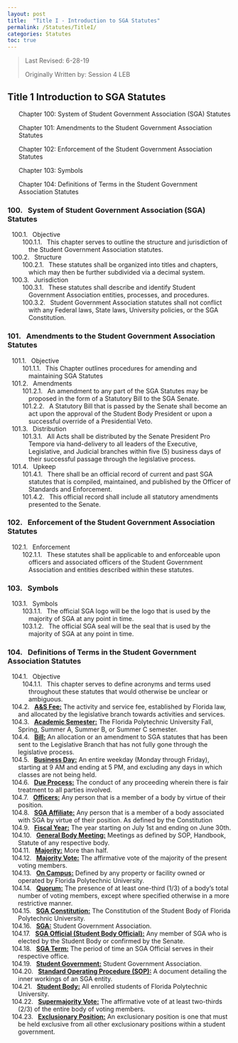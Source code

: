 ```yaml
---
layout: post
title:  "Title I - Introduction to SGA Statutes"
permalink: /Statutes/TitleI/
categories: Statutes
toc: true
---
```


> Last Revised: 6-28-19
>
> Originally Written by: Session 4 LEB

## Title 1 Introduction to SGA Statutes

<p style="margin-left:5%">Chapter 100: System of Student Government Association (SGA) Statutes</p>
<p style="margin-left:5%">Chapter 101: Amendments to the Student Government Association Statutes</p>
<p style="margin-left:5%">Chapter 102: Enforcement of the Student Government Association Statutes</p>
<p style="margin-left:5%">Chapter 103: Symbols</p>
<p style="margin-left:5%">Chapter 104: Definitions of Terms in the Student Government Association Statutes</p>

<style>
	#legal-list { 
		counter-reset: section 100; 
		counter-increment: section -1;
	}
	#legal-list h3:before { 
		content: counter(section) ". ";
		counter-increment: section;
		margin: 0 0.5em 0 0;
	}
	#legal-list ol {
		counter-reset: clause;
		list-style: none outside none;
		text-indent: -1em;
	}
	#legal-list ol li { counter-increment: clause; }
	#legal-list ol li:before {
		content: counter(section) "." counters(clause, ".") ". ";
		margin: 0 0.5em 0 0;
	}
</style>

<html>
  <body id="legal-list">
    <h3>System of Student Government Association (SGA) Statutes</h3>
    <ol>
      <li>Objective
        <ol>
          <li>This chapter serves to outline the structure and jurisdiction of the Student Government Association statutes.</li>
        </ol>
      </li>
      <li>Structure
      	<ol>
          <li>These statutes shall be organized into titles and chapters, which may then be further subdivided via a decimal system.</li>
        </ol>
      </li>
      <li>Jurisdiction
      	<ol>
          <li>These statutes shall describe and identify Student Government Association entities, processes, and procedures.</li>
          <li>Student Government Association statutes shall not conflict with any Federal laws, State laws, University policies, or the SGA Constitution.</li>
        </ol>
      </li>
    </ol>
    <h3>Amendments to the Student Government Association Statutes</h3>
    <ol>
    	<li>Objective
    		<ol>
    			<li>This Chapter outlines procedures for amending and maintaining SGA Statutes</li>
    		</ol>
    	</li>
    	<li>Amendments
    		<ol>
    			<li>An amendment to any part of the SGA Statutes may be proposed in the form of a Statutory Bill to the SGA Senate.</li>
    			<li>A Statutory Bill that is passed by the Senate shall become an act upon the approval of the Student Body President or upon a successful override of a Presidential Veto.</li>
    		</ol>
    	</li>
    	<li>Distribution
    		<ol>
    			<li>All Acts shall be distributed by the Senate President Pro Tempore via hand-delivery to all leaders of the Executive, Legislative, and Judicial branches within five (5) business days of their successful passage through the legislative process.
    			</li>
    		</ol>
    	</li>
    	<li>Upkeep
    		<ol>
    			<li>There shall be an official record of current and past SGA statutes that is compiled, maintained, and published by the Officer of Standards and Enforcement.</li>
    			<li>This official record shall include all statutory amendments presented to the Senate.</li>
    		</ol>
    	</li>
    </ol>
    <h3>Enforcement of the Student Government Association Statutes</h3>
    <ol>
    	<li>Enforcement
    		<ol>
    			<li>These statutes shall be applicable to and enforceable upon officers and associated officers of the Student Government Association and entities described within these statutes.</li>
    		</ol>
    	</li>
    </ol>
    <h3>Symbols</h3>
    <ol>
    	<li>Symbols
    		<ol>
    			<li>The official SGA logo will be the logo that is used by the majority of SGA at any point in time.</li>
    			<li>The official SGA seal will be the seal that is used by the majority of SGA at any point in time.</li>
    		</ol>
    	</li>
    </ol>
    <h3>Definitions of Terms in the Student Government Association Statutes</h3>
    <ol>
    	<li>Objective
    		<ol>
    			<li>This chapter serves to define acronyms and terms used throughout these statutes that would otherwise be unclear or ambiguous.</li>
    		</ol>
    	</li>
    	<li><b><u>A&S Fee:</u></b> The activity and service fee, established by Florida law, and allocated by the legislative branch towards activities and services.</li>
    	<li><b><u>Academic Semester:</u></b> The Florida Polytechnic University Fall, Spring, Summer A, Summer B, or Summer C semester.</li>
    	<li><b><u>Bill:</u></b> An allocation or an amendment to SGA statutes that has been sent to the Legislative Branch that has not fully gone through the legislative process.</li>
    	<li><b><u>Business Day:</u></b> An entire weekday (Monday through Friday), starting at 9 AM and ending at 5 PM, and excluding any days in which classes are not being held.</li>
    	<li><b><u>Due Process:</u></b> The conduct of any proceeding wherein there is fair treatment to all parties involved.</li>
    	<li><b><u>Officers:</u></b> Any person that is a member of a body by virtue of their position.</li>
    	<li><b><u>SGA Affiliate:</u></b> Any person that is a member of a body associated with SGA by virtue of their position. As defined by the Constitution</li>
    	<li><b><u>Fiscal Year:</u></b> The year starting on July 1st and ending on June 30th.</li>
    	<li><b><u>General Body Meeting:</u></b> Meetings as defined by SOP, Handbook, Statute of any respective body.</li>
    	<li><b><u>Majority:</u></b> More than half.</li>
    	<li><b><u>Majority Vote:</u></b> The affirmative vote of the majority of the present voting members.</li>
    	<li><b><u>On Campus:</u></b> Defined by any property or facility owned or operated by Florida Polytechnic University.</li>
    	<li><b><u>Quorum:</u></b> The presence of at least one-third (1/3) of a body’s total number of voting members, except where specified otherwise in a more restrictive manner.</li>
    	<li><b><u>SGA Constitution:</u></b> The Constitution of the Student Body of Florida Polytechnic University.</li>
    	<li><b><u>SGA:</u></b> Student Government Association.</li>
    	<li><b><u>SGA Official (Student Body Official):</u></b> Any member of SGA who is elected by the Student Body or confirmed by the Senate.</li>
    	<li><b><u>SGA Term:</u></b> The period of time an SGA Official serves in their respective office.</li>
    	<li><b><u>Student Government:</u></b> Student Government Association.</li>
    	<li><b><u>Standard Operating Procedure (SOP):</u></b> A document detailing the inner workings of an SGA entity.</li>
    	<li><b><u>Student Body:</u></b> All enrolled students of Florida Polytechnic University.</li>
    	<li><b><u>Supermajority Vote:</u></b> The affirmative vote of at least two-thirds (2/3) of the entire body of voting members.</li>
    	<li><b><u>Exclusionary Position:</u></b> An exclusionary position is one that must be held exclusive from all other exclusionary positions within a student government.</li>
    </ol>
  </body> 
</html>
